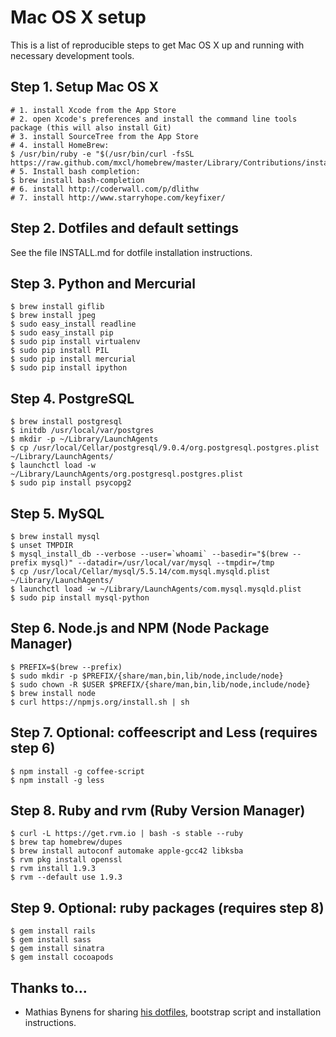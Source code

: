 # Mac OS X setup

This is a list of reproducible steps to get Mac OS X up and running with necessary development tools.


## Step 1. Setup Mac OS X
    # 1. install Xcode from the App Store
    # 2. open Xcode's preferences and install the command line tools package (this will also install Git)
    # 3. install SourceTree from the App Store
    # 4. install HomeBrew:
    $ /usr/bin/ruby -e "$(/usr/bin/curl -fsSL https://raw.github.com/mxcl/homebrew/master/Library/Contributions/install_homebrew.rb)"
    # 5. Install bash completion:
    $ brew install bash-completion
    # 6. install http://coderwall.com/p/dlithw
    # 7. install http://www.starryhope.com/keyfixer/


## Step 2. Dotfiles and default settings
See the file INSTALL.md for dotfile installation instructions.


## Step 3. Python and Mercurial
    $ brew install giflib
    $ brew install jpeg
    $ sudo easy_install readline
    $ sudo easy_install pip
    $ sudo pip install virtualenv
    $ sudo pip install PIL
    $ sudo pip install mercurial
    $ sudo pip install ipython


## Step 4. PostgreSQL
    $ brew install postgresql
    $ initdb /usr/local/var/postgres
    $ mkdir -p ~/Library/LaunchAgents
    $ cp /usr/local/Cellar/postgresql/9.0.4/org.postgresql.postgres.plist ~/Library/LaunchAgents/
    $ launchctl load -w ~/Library/LaunchAgents/org.postgresql.postgres.plist
    $ sudo pip install psycopg2


## Step 5. MySQL
    $ brew install mysql
    $ unset TMPDIR
    $ mysql_install_db --verbose --user=`whoami` --basedir="$(brew --prefix mysql)" --datadir=/usr/local/var/mysql --tmpdir=/tmp
    $ cp /usr/local/Cellar/mysql/5.5.14/com.mysql.mysqld.plist ~/Library/LaunchAgents/
    $ launchctl load -w ~/Library/LaunchAgents/com.mysql.mysqld.plist
    $ sudo pip install mysql-python


## Step 6. Node.js and NPM (Node Package Manager)
    $ PREFIX=$(brew --prefix)
    $ sudo mkdir -p $PREFIX/{share/man,bin,lib/node,include/node}
    $ sudo chown -R $USER $PREFIX/{share/man,bin,lib/node,include/node}
    $ brew install node
    $ curl https://npmjs.org/install.sh | sh


## Step 7. Optional: coffeescript and Less (requires step 6)
    $ npm install -g coffee-script
    $ npm install -g less


## Step 8. Ruby and rvm (Ruby Version Manager)
    $ curl -L https://get.rvm.io | bash -s stable --ruby
    $ brew tap homebrew/dupes
    $ brew install autoconf automake apple-gcc42 libksba
    $ rvm pkg install openssl
    $ rvm install 1.9.3
    $ rvm --default use 1.9.3


## Step 9. Optional: ruby packages (requires step 8)
    $ gem install rails
    $ gem install sass
    $ gem install sinatra
    $ gem install cocoapods


## Thanks to...
* Mathias Bynens for sharing [his dotfiles](https://github.com/mathiasbynens/dotfiles), bootstrap script and installation instructions.
